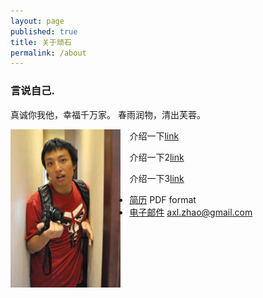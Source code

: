 ```yaml
---
layout: page
published: true
title: 关于顽石
permalink: /about
---
```


### 言说自己. 

真诚你我他，幸福千万家。
春雨润物，清出芙蓉。

<img src="/images/axl.jpg" style="width: 35%; float:left;margin:0 1em 1em 0;" alt="顽石" />

介绍一下[link](address)

介绍一下2[link](address)

介绍一下3[link](address)

- [简历](//justtest.pdf) PDF format
- [电子邮件](//mailto:axl.zhao@gmail.com) axl.zhao@gmail.com
